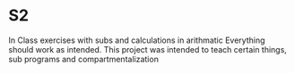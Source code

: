 # S2
In Class exercises with subs and calculations in arithmatic
Everything should work as intended. This project was intended to teach certain things, sub programs and compartmentalization
